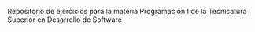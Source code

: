 Repositorio de ejercicios para la materia Programacion I de la Tecnicatura Superior en Desarrollo de Software
